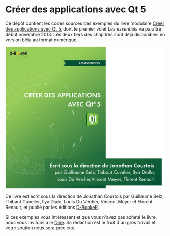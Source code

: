 Créer des applications avec Qt 5
===============================

Ce dépôt contient les codes sources des exemples du livre modulaire [Créer des applications avec Qt 5](http://www.d-booker.fr/110-qt-5-les-essentiels.html), dont le premier volet *Les essentiels* va paraître début novembre 2013. Les deux tiers des chapitres sont déjà disponibles en version bêta au format numérique.

![Couverture du livre](qt-essentiels-couv.jpg)

Ce livre est écrit sous la direction de Jonathan Courtois
par Guillaume Belz, Thibaut Cuvelier, Ilya Dialo, Louis Du Verdier, Vincent Meyer et Florent Renault, 
et publié par les éditions [D-BookeR](http://www.d-booker.fr).

Si ces exemples vous intéressent et que vous n'avez pas acheté le livre, nous vous invitons à le [faire](http://www.d-booker.fr/110-qt-5-les-essentiels.html). Sa rédaction est le fruit d'un gros travail et votre soutien nous sera précieux.



